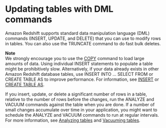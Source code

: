 # Updating tables with DML commands<a name="t_Updating_tables_with_DML_commands"></a>

Amazon Redshift supports standard data manipulation language \(DML\) commands \(INSERT, UPDATE, and DELETE\) that you can use to modify rows in tables\. You can also use the TRUNCATE command to do fast bulk deletes\.

**Note**  
We strongly encourage you to use the [COPY](r_COPY.md) command to load large amounts of data\. Using individual INSERT statements to populate a table might be prohibitively slow\. Alternatively, if your data already exists in other Amazon Redshift database tables, use INSERT INTO \.\.\. SELECT FROM or CREATE TABLE AS to improve performance\. For information, see [INSERT](r_INSERT_30.md) or [CREATE TABLE AS](r_CREATE_TABLE_AS.md)\.

If you insert, update, or delete a significant number of rows in a table, relative to the number of rows before the changes, run the ANALYZE and VACUUM commands against the table when you are done\. If a number of small changes accumulate over time in your application, you might want to schedule the ANALYZE and VACUUM commands to run at regular intervals\. For more information, see [Analyzing tables](t_Analyzing_tables.md) and [Vacuuming tables](t_Reclaiming_storage_space202.md)\.